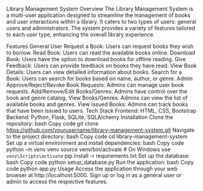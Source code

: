 Library Management System
Overview
The Library Management System is a multi-user application designed to streamline the management of books and user interactions within a library. It caters to two types of users: general users and administrators. The system provides a variety of features tailored to each user type, enhancing the overall library experience.

Features
General User
Request a Book: Users can request books they wish to borrow.
Read Book: Users can read the available books online.
Download Book: Users have the option to download books for offline reading.
Give Feedback: Users can provide feedback on books they have read.
View Book Details: Users can view detailed information about books.
Search for a Book: Users can search for books based on name, author, or genre.
Admin
Approve/Reject/Revoke Book Requests: Admins can manage user book requests.
Add/Remove/Edit Books/Genres: Admins have control over the book and genre catalog.
View Books/Genres: Admins can view the list of available books and genres.
View Issued Books: Admins can track books that have been issued to users.
Tech Stack
Frontend: HTML, CSS, Bootstrap
Backend: Python, Flask, SQLite, SQLAlchemy
Installation
Clone the repository:
bash
Copy code
git clone https://github.com/yourusername/library-management-system.git
Navigate to the project directory:
bash
Copy code
cd library-management-system
Set up a virtual environment and install dependencies:
bash
Copy code
python -m venv venv
source venv/bin/activate  # On Windows use `venv\Scripts\activate`
pip install -r requirements.txt
Set up the database:
bash
Copy code
python setup_database.py
Run the application:
bash
Copy code
python app.py
Usage
Access the application through your web browser at http://localhost:5000.
Sign up or log in as a general user or admin to access the respective features.
